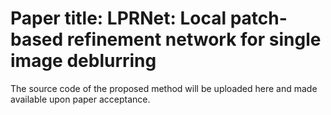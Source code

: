# Paper title: LPRNet: Local patch-based refinement network for single image deblurring 

The source code of the proposed method will be uploaded here and made available upon paper acceptance.  

